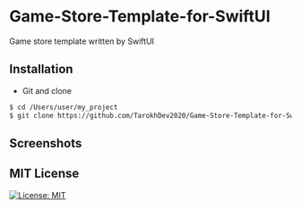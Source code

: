 # Game-Store-Template-for-SwiftUI
Game store template written by SwiftUI

## Installation ##
* Git and clone <br/>
```bash
$ cd /Users/user/my_project
$ git clone https://github.com/TarokhDev2020/Game-Store-Template-for-SwiftUI.git
```

## Screenshots ##


## MIT License ##
[![License: MIT](https://img.shields.io/badge/License-MIT-yellow.svg)](https://opensource.org/licenses/MIT)
